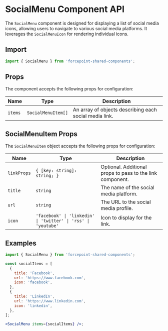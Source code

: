 # SocialMenu Component API

The `SocialMenu` component is designed for displaying a list of social media icons, allowing users to navigate to various social media platforms. It leverages the `SocialMenuIcon` for rendering individual icons.

## Import

```jsx
import { SocialMenu } from 'forcepoint-shared-components';
```

## Props

The component accepts the following props for configuration:

| Name    | Type                | Description                                                     |
|---------|---------------------|-----------------------------------------------------------------|
| `items` | `SocialMenuItem[]`  | An array of objects describing each social media link.          |

## SocialMenuItem Props

The `SocialMenuItem` object accepts the following props for configuration:

| Name        | Type                              | Description                                                          |
|-------------|-----------------------------------|----------------------------------------------------------------------|
| `linkProps` | `{ [key: string]: string; }`      | Optional. Additional props to pass to the link component.           |
| `title`     | `string`                          | The name of the social media platform.                               |
| `url`       | `string`                          | The URL to the social media profile.                                 |
| `icon`      | `'facebook' \| 'linkedin' \| 'twitter' \| 'rss' \| 'youtube'` | Icon to display for the link. |

## Examples

```jsx
import { SocialMenu } from 'forcepoint-shared-components';

const socialItems = [
  {
    title: 'Facebook',
    url: 'https://www.facebook.com',
    icon: 'facebook',
  },
  {
    title: 'LinkedIn',
    url: 'https://www.linkedin.com',
    icon: 'linkedin',
  },
];

<SocialMenu items={socialItems} />;
```



